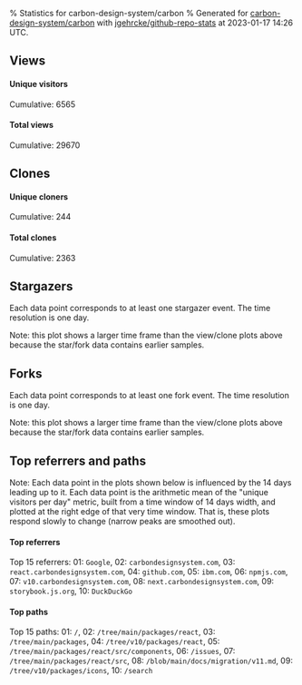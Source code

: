% Statistics for carbon-design-system/carbon
% Generated for [carbon-design-system/carbon](https://github.com/carbon-design-system/carbon) with [jgehrcke/github-repo-stats](https://github.com/jgehrcke/github-repo-stats) at 2023-01-17 14:26 UTC.


## Views

#### Unique visitors
<div id="chart_views_unique" class="full-width-chart"></div>

Cumulative: 6565

#### Total views
<div id="chart_views_total" class="full-width-chart"></div>

Cumulative: 29670

<div class="pagebreak-for-print"> </div>

## Clones

#### Unique cloners
<div id="chart_clones_unique" class="full-width-chart"></div>

Cumulative: 244

#### Total clones
<div id="chart_clones_total" class="full-width-chart"></div>

Cumulative: 2363



<div class="pagebreak-for-print"> </div>



## Stargazers

Each data point corresponds to at least one stargazer event.
The time resolution is one day.

<div id="chart_stargazers" class="full-width-chart"></div>


Note: this plot shows a larger time frame than the view/clone plots above because the star/fork data contains earlier samples.



## Forks

Each data point corresponds to at least one fork event.
The time resolution is one day.

<div id="chart_forks" class="full-width-chart"></div>


Note: this plot shows a larger time frame than the view/clone plots above because the star/fork data contains earlier samples.



<div class="pagebreak-for-print"> </div>



## Top referrers and paths


Note: Each data point in the plots shown below is influenced by the 14 days
leading up to it. Each data point is the arithmetic mean of the "unique
visitors per day" metric, built from a time window of 14 days width, and
plotted at the right edge of that very time window. That is, these plots
respond slowly to change (narrow peaks are smoothed out).




#### Top referrers


<div id="chart_referrers_top_n_alltime" class="full-width-chart"></div>

Top 15 referrers: 01: `Google`, 02: `carbondesignsystem.com`, 03: `react.carbondesignsystem.com`, 04: `github.com`, 05: `ibm.com`, 06: `npmjs.com`, 07: `v10.carbondesignsystem.com`, 08: `next.carbondesignsystem.com`, 09: `storybook.js.org`, 10: `DuckDuckGo`





#### Top paths


<div id="chart_paths_top_n_alltime" class="full-width-chart"></div>

Top 15 paths: 01: `/`, 02: `/tree/main/packages/react`, 03: `/tree/main/packages`, 04: `/tree/v10/packages/react`, 05: `/tree/main/packages/react/src/components`, 06: `/issues`, 07: `/tree/main/packages/react/src`, 08: `/blob/main/docs/migration/v11.md`, 09: `/tree/v10/packages/icons`, 10: `/search`


<script type="text/javascript">
    vegaEmbed('#chart_views_unique', {"$schema": "https://vega.github.io/schema/vega-lite/v4.17.0.json", "config": {"arc": {"fill": "#1b1e23"}, "area": {"fill": "#1b1e23"}, "axisBottom": {"domainColor": "#a9b4c4", "gridColor": "#a9b4c4", "labelColor": "#1b1e23", "labelFont": "relative-mono-11-pitch-pro, Menlo, monospace", "tickColor": "#a9b4c4", "titleColor": "#1b1e23", "titleFont": "relative-mono-11-pitch-pro, Menlo, monospace"}, "axisLeft": {"domainColor": "#a9b4c4", "gridColor": "#a9b4c4", "labelColor": "#1b1e23", "labelFont": "relative-mono-11-pitch-pro, Menlo, monospace", "tickColor": "#a9b4c4", "titleColor": "#1b1e23", "titleFont": "relative-mono-11-pitch-pro, Menlo, monospace"}, "axisX": {"grid": false}, "axisY": {"grid": false, "labelBound": true}, "background": "#FFFFFF", "group": {"fill": "#FFFFFF"}, "header": {"fontWeight": 400, "labelFont": "relative-mono-11-pitch-pro, Menlo, monospace", "titleFont": "relative-mono-11-pitch-pro, Menlo, monospace"}, "legend": {"labelFont": "relative-mono-11-pitch-pro, Menlo, monospace", "symbolSize": 200, "symbolType": "circle", "titleFont": "relative-mono-11-pitch-pro, Menlo, monospace"}, "line": {"color": "#1b1e23", "stroke": "#1b1e23"}, "path": {"stroke": "#1b1e23"}, "point": {"color": "#1b1e23", "cursor": "pointer", "filled": true, "size": 20}, "range": {"category": ["#85a2f7", "#ea9755", "#7eb36a", "#f07071", "#bc85d9", "#e587b6", "#a9b4c4", "#d4c05e", "#64b9c4"]}, "style": {"bar": {"fill": "#1b1e23"}, "text": {"font": "relative-mono-11-pitch-pro, Menlo, monospace", "fontWeight": 400}}, "symbol": {"shape": "circle"}, "title": {"anchor": "start", "font": "relative-mono-11-pitch-pro, Menlo, monospace", "fontWeight": 400}, "trail": {"color": "#1b1e23", "stroke": "#1b1e23"}, "view": {"stroke": null}}, "data": {"name": "data-e65791e1d5799e02d763366949793383"}, "datasets": {"data-e65791e1d5799e02d763366949793383": [{"time": "2023-01-03T00:00:00+00:00", "views_total": 1091, "views_unique": 224}, {"time": "2023-01-04T00:00:00+00:00", "views_total": 2646, "views_unique": 541}, {"time": "2023-01-05T00:00:00+00:00", "views_total": 2683, "views_unique": 609}, {"time": "2023-01-06T00:00:00+00:00", "views_total": 2233, "views_unique": 481}, {"time": "2023-01-07T00:00:00+00:00", "views_total": 683, "views_unique": 163}, {"time": "2023-01-08T00:00:00+00:00", "views_total": 548, "views_unique": 137}, {"time": "2023-01-09T00:00:00+00:00", "views_total": 2855, "views_unique": 676}, {"time": "2023-01-10T00:00:00+00:00", "views_total": 3005, "views_unique": 694}, {"time": "2023-01-11T00:00:00+00:00", "views_total": 3182, "views_unique": 717}, {"time": "2023-01-12T00:00:00+00:00", "views_total": 2839, "views_unique": 639}, {"time": "2023-01-13T00:00:00+00:00", "views_total": 2456, "views_unique": 481}, {"time": "2023-01-14T00:00:00+00:00", "views_total": 842, "views_unique": 170}, {"time": "2023-01-15T00:00:00+00:00", "views_total": 696, "views_unique": 159}, {"time": "2023-01-16T00:00:00+00:00", "views_total": 2352, "views_unique": 536}, {"time": "2023-01-17T00:00:00+00:00", "views_total": 1559, "views_unique": 338}]}, "encoding": {"tooltip": [{"field": "views_unique", "format": ".1f", "title": "views (u)", "type": "quantitative"}, {"field": "time", "format": "%B %e, %Y", "title": "date", "type": "temporal"}], "x": {"axis": {"labelAngle": 25}, "field": "time", "scale": {"domain": ["2023-01-03", "2023-01-17"]}, "timeUnit": "yearmonthdate", "title": "date", "type": "temporal"}, "y": {"axis": {"values": [1, 10, 50, 100, 500, 1000, 5000, 10000]}, "field": "views_unique", "scale": {"domain": [0, 788.7], "type": "symlog", "zero": true}, "title": "unique views per day", "type": "quantitative"}}, "height": 200, "mark": {"point": true, "type": "line"}, "padding": 10, "width": "container"}, {"actions": false, "renderer": "svg"}).catch(console.error);
vegaEmbed('#chart_views_total', {"$schema": "https://vega.github.io/schema/vega-lite/v4.17.0.json", "config": {"arc": {"fill": "#1b1e23"}, "area": {"fill": "#1b1e23"}, "axisBottom": {"domainColor": "#a9b4c4", "gridColor": "#a9b4c4", "labelColor": "#1b1e23", "labelFont": "relative-mono-11-pitch-pro, Menlo, monospace", "tickColor": "#a9b4c4", "titleColor": "#1b1e23", "titleFont": "relative-mono-11-pitch-pro, Menlo, monospace"}, "axisLeft": {"domainColor": "#a9b4c4", "gridColor": "#a9b4c4", "labelColor": "#1b1e23", "labelFont": "relative-mono-11-pitch-pro, Menlo, monospace", "tickColor": "#a9b4c4", "titleColor": "#1b1e23", "titleFont": "relative-mono-11-pitch-pro, Menlo, monospace"}, "axisX": {"grid": false}, "axisY": {"grid": false, "labelBound": true}, "background": "#FFFFFF", "group": {"fill": "#FFFFFF"}, "header": {"fontWeight": 400, "labelFont": "relative-mono-11-pitch-pro, Menlo, monospace", "titleFont": "relative-mono-11-pitch-pro, Menlo, monospace"}, "legend": {"labelFont": "relative-mono-11-pitch-pro, Menlo, monospace", "symbolSize": 200, "symbolType": "circle", "titleFont": "relative-mono-11-pitch-pro, Menlo, monospace"}, "line": {"color": "#1b1e23", "stroke": "#1b1e23"}, "path": {"stroke": "#1b1e23"}, "point": {"color": "#1b1e23", "cursor": "pointer", "filled": true, "size": 20}, "range": {"category": ["#85a2f7", "#ea9755", "#7eb36a", "#f07071", "#bc85d9", "#e587b6", "#a9b4c4", "#d4c05e", "#64b9c4"]}, "style": {"bar": {"fill": "#1b1e23"}, "text": {"font": "relative-mono-11-pitch-pro, Menlo, monospace", "fontWeight": 400}}, "symbol": {"shape": "circle"}, "title": {"anchor": "start", "font": "relative-mono-11-pitch-pro, Menlo, monospace", "fontWeight": 400}, "trail": {"color": "#1b1e23", "stroke": "#1b1e23"}, "view": {"stroke": null}}, "data": {"name": "data-e65791e1d5799e02d763366949793383"}, "datasets": {"data-e65791e1d5799e02d763366949793383": [{"time": "2023-01-03T00:00:00+00:00", "views_total": 1091, "views_unique": 224}, {"time": "2023-01-04T00:00:00+00:00", "views_total": 2646, "views_unique": 541}, {"time": "2023-01-05T00:00:00+00:00", "views_total": 2683, "views_unique": 609}, {"time": "2023-01-06T00:00:00+00:00", "views_total": 2233, "views_unique": 481}, {"time": "2023-01-07T00:00:00+00:00", "views_total": 683, "views_unique": 163}, {"time": "2023-01-08T00:00:00+00:00", "views_total": 548, "views_unique": 137}, {"time": "2023-01-09T00:00:00+00:00", "views_total": 2855, "views_unique": 676}, {"time": "2023-01-10T00:00:00+00:00", "views_total": 3005, "views_unique": 694}, {"time": "2023-01-11T00:00:00+00:00", "views_total": 3182, "views_unique": 717}, {"time": "2023-01-12T00:00:00+00:00", "views_total": 2839, "views_unique": 639}, {"time": "2023-01-13T00:00:00+00:00", "views_total": 2456, "views_unique": 481}, {"time": "2023-01-14T00:00:00+00:00", "views_total": 842, "views_unique": 170}, {"time": "2023-01-15T00:00:00+00:00", "views_total": 696, "views_unique": 159}, {"time": "2023-01-16T00:00:00+00:00", "views_total": 2352, "views_unique": 536}, {"time": "2023-01-17T00:00:00+00:00", "views_total": 1559, "views_unique": 338}]}, "encoding": {"tooltip": [{"field": "views_total", "format": ".1f", "title": "views (t)", "type": "quantitative"}, {"field": "time", "format": "%B %e, %Y", "title": "date", "type": "temporal"}], "x": {"axis": {"labelAngle": 25}, "field": "time", "scale": {"domain": ["2023-01-03", "2023-01-17"]}, "timeUnit": "yearmonthdate", "title": "date", "type": "temporal"}, "y": {"axis": {"values": [1, 10, 50, 100, 500, 1000, 5000, 10000]}, "field": "views_total", "scale": {"domain": [0, 3500.2000000000003], "type": "symlog", "zero": true}, "title": "total views per day", "type": "quantitative"}}, "height": 200, "mark": {"point": true, "type": "line"}, "padding": 10, "width": "container"}, {"actions": false, "renderer": "svg"}).catch(console.error);
vegaEmbed('#chart_clones_unique', {"$schema": "https://vega.github.io/schema/vega-lite/v4.17.0.json", "config": {"arc": {"fill": "#1b1e23"}, "area": {"fill": "#1b1e23"}, "axisBottom": {"domainColor": "#a9b4c4", "gridColor": "#a9b4c4", "labelColor": "#1b1e23", "labelFont": "relative-mono-11-pitch-pro, Menlo, monospace", "tickColor": "#a9b4c4", "titleColor": "#1b1e23", "titleFont": "relative-mono-11-pitch-pro, Menlo, monospace"}, "axisLeft": {"domainColor": "#a9b4c4", "gridColor": "#a9b4c4", "labelColor": "#1b1e23", "labelFont": "relative-mono-11-pitch-pro, Menlo, monospace", "tickColor": "#a9b4c4", "titleColor": "#1b1e23", "titleFont": "relative-mono-11-pitch-pro, Menlo, monospace"}, "axisX": {"grid": false}, "axisY": {"grid": false, "labelBound": true}, "background": "#FFFFFF", "group": {"fill": "#FFFFFF"}, "header": {"fontWeight": 400, "labelFont": "relative-mono-11-pitch-pro, Menlo, monospace", "titleFont": "relative-mono-11-pitch-pro, Menlo, monospace"}, "legend": {"labelFont": "relative-mono-11-pitch-pro, Menlo, monospace", "symbolSize": 200, "symbolType": "circle", "titleFont": "relative-mono-11-pitch-pro, Menlo, monospace"}, "line": {"color": "#1b1e23", "stroke": "#1b1e23"}, "path": {"stroke": "#1b1e23"}, "point": {"color": "#1b1e23", "cursor": "pointer", "filled": true, "size": 20}, "range": {"category": ["#85a2f7", "#ea9755", "#7eb36a", "#f07071", "#bc85d9", "#e587b6", "#a9b4c4", "#d4c05e", "#64b9c4"]}, "style": {"bar": {"fill": "#1b1e23"}, "text": {"font": "relative-mono-11-pitch-pro, Menlo, monospace", "fontWeight": 400}}, "symbol": {"shape": "circle"}, "title": {"anchor": "start", "font": "relative-mono-11-pitch-pro, Menlo, monospace", "fontWeight": 400}, "trail": {"color": "#1b1e23", "stroke": "#1b1e23"}, "view": {"stroke": null}}, "data": {"name": "data-9ce879e33bcbb5236495a61347feb423"}, "datasets": {"data-9ce879e33bcbb5236495a61347feb423": [{"clones_total": 365, "clones_unique": 17, "time": "2023-01-03T00:00:00+00:00"}, {"clones_total": 277, "clones_unique": 28, "time": "2023-01-04T00:00:00+00:00"}, {"clones_total": 458, "clones_unique": 33, "time": "2023-01-05T00:00:00+00:00"}, {"clones_total": 177, "clones_unique": 22, "time": "2023-01-06T00:00:00+00:00"}, {"clones_total": 10, "clones_unique": 9, "time": "2023-01-07T00:00:00+00:00"}, {"clones_total": 16, "clones_unique": 10, "time": "2023-01-08T00:00:00+00:00"}, {"clones_total": 151, "clones_unique": 18, "time": "2023-01-09T00:00:00+00:00"}, {"clones_total": 291, "clones_unique": 20, "time": "2023-01-10T00:00:00+00:00"}, {"clones_total": 187, "clones_unique": 17, "time": "2023-01-11T00:00:00+00:00"}, {"clones_total": 131, "clones_unique": 20, "time": "2023-01-12T00:00:00+00:00"}, {"clones_total": 211, "clones_unique": 20, "time": "2023-01-13T00:00:00+00:00"}, {"clones_total": 8, "clones_unique": 6, "time": "2023-01-14T00:00:00+00:00"}, {"clones_total": 6, "clones_unique": 6, "time": "2023-01-15T00:00:00+00:00"}, {"clones_total": 58, "clones_unique": 13, "time": "2023-01-16T00:00:00+00:00"}, {"clones_total": 17, "clones_unique": 5, "time": "2023-01-17T00:00:00+00:00"}]}, "encoding": {"tooltip": [{"field": "clones_unique", "format": ".1f", "title": "clones (u)", "type": "quantitative"}, {"field": "time", "format": "%B %e, %Y", "title": "date", "type": "temporal"}], "x": {"axis": {"labelAngle": 25}, "field": "time", "scale": {"domain": ["2023-01-03", "2023-01-17"]}, "timeUnit": "yearmonthdate", "title": "date", "type": "temporal"}, "y": {"axis": {}, "field": "clones_unique", "scale": {"domain": [0, 36.300000000000004], "type": "linear", "zero": true}, "title": "unique clones per day", "type": "quantitative"}}, "height": 200, "mark": {"point": true, "type": "line"}, "padding": 10, "width": "container"}, {"actions": false, "renderer": "svg"}).catch(console.error);
vegaEmbed('#chart_clones_total', {"$schema": "https://vega.github.io/schema/vega-lite/v4.17.0.json", "config": {"arc": {"fill": "#1b1e23"}, "area": {"fill": "#1b1e23"}, "axisBottom": {"domainColor": "#a9b4c4", "gridColor": "#a9b4c4", "labelColor": "#1b1e23", "labelFont": "relative-mono-11-pitch-pro, Menlo, monospace", "tickColor": "#a9b4c4", "titleColor": "#1b1e23", "titleFont": "relative-mono-11-pitch-pro, Menlo, monospace"}, "axisLeft": {"domainColor": "#a9b4c4", "gridColor": "#a9b4c4", "labelColor": "#1b1e23", "labelFont": "relative-mono-11-pitch-pro, Menlo, monospace", "tickColor": "#a9b4c4", "titleColor": "#1b1e23", "titleFont": "relative-mono-11-pitch-pro, Menlo, monospace"}, "axisX": {"grid": false}, "axisY": {"grid": false, "labelBound": true}, "background": "#FFFFFF", "group": {"fill": "#FFFFFF"}, "header": {"fontWeight": 400, "labelFont": "relative-mono-11-pitch-pro, Menlo, monospace", "titleFont": "relative-mono-11-pitch-pro, Menlo, monospace"}, "legend": {"labelFont": "relative-mono-11-pitch-pro, Menlo, monospace", "symbolSize": 200, "symbolType": "circle", "titleFont": "relative-mono-11-pitch-pro, Menlo, monospace"}, "line": {"color": "#1b1e23", "stroke": "#1b1e23"}, "path": {"stroke": "#1b1e23"}, "point": {"color": "#1b1e23", "cursor": "pointer", "filled": true, "size": 20}, "range": {"category": ["#85a2f7", "#ea9755", "#7eb36a", "#f07071", "#bc85d9", "#e587b6", "#a9b4c4", "#d4c05e", "#64b9c4"]}, "style": {"bar": {"fill": "#1b1e23"}, "text": {"font": "relative-mono-11-pitch-pro, Menlo, monospace", "fontWeight": 400}}, "symbol": {"shape": "circle"}, "title": {"anchor": "start", "font": "relative-mono-11-pitch-pro, Menlo, monospace", "fontWeight": 400}, "trail": {"color": "#1b1e23", "stroke": "#1b1e23"}, "view": {"stroke": null}}, "data": {"name": "data-9ce879e33bcbb5236495a61347feb423"}, "datasets": {"data-9ce879e33bcbb5236495a61347feb423": [{"clones_total": 365, "clones_unique": 17, "time": "2023-01-03T00:00:00+00:00"}, {"clones_total": 277, "clones_unique": 28, "time": "2023-01-04T00:00:00+00:00"}, {"clones_total": 458, "clones_unique": 33, "time": "2023-01-05T00:00:00+00:00"}, {"clones_total": 177, "clones_unique": 22, "time": "2023-01-06T00:00:00+00:00"}, {"clones_total": 10, "clones_unique": 9, "time": "2023-01-07T00:00:00+00:00"}, {"clones_total": 16, "clones_unique": 10, "time": "2023-01-08T00:00:00+00:00"}, {"clones_total": 151, "clones_unique": 18, "time": "2023-01-09T00:00:00+00:00"}, {"clones_total": 291, "clones_unique": 20, "time": "2023-01-10T00:00:00+00:00"}, {"clones_total": 187, "clones_unique": 17, "time": "2023-01-11T00:00:00+00:00"}, {"clones_total": 131, "clones_unique": 20, "time": "2023-01-12T00:00:00+00:00"}, {"clones_total": 211, "clones_unique": 20, "time": "2023-01-13T00:00:00+00:00"}, {"clones_total": 8, "clones_unique": 6, "time": "2023-01-14T00:00:00+00:00"}, {"clones_total": 6, "clones_unique": 6, "time": "2023-01-15T00:00:00+00:00"}, {"clones_total": 58, "clones_unique": 13, "time": "2023-01-16T00:00:00+00:00"}, {"clones_total": 17, "clones_unique": 5, "time": "2023-01-17T00:00:00+00:00"}]}, "encoding": {"tooltip": [{"field": "clones_total", "format": ".1f", "title": "clones (t)", "type": "quantitative"}, {"field": "time", "format": "%B %e, %Y", "title": "date", "type": "temporal"}], "x": {"axis": {"labelAngle": 25}, "field": "time", "scale": {"domain": ["2023-01-03", "2023-01-17"]}, "timeUnit": "yearmonthdate", "title": "date", "type": "temporal"}, "y": {"axis": {"values": [1, 10, 50, 100, 500, 1000, 5000, 10000]}, "field": "clones_total", "scale": {"domain": [0, 503.80000000000007], "type": "symlog", "zero": true}, "title": "total clones per day", "type": "quantitative"}}, "height": 200, "mark": {"point": true, "type": "line"}, "padding": 10, "width": "container"}, {"actions": false, "renderer": "svg"}).catch(console.error);
vegaEmbed('#chart_stargazers', {"$schema": "https://vega.github.io/schema/vega-lite/v4.17.0.json", "config": {"arc": {"fill": "#1b1e23"}, "area": {"fill": "#1b1e23"}, "axisBottom": {"domainColor": "#a9b4c4", "gridColor": "#a9b4c4", "labelColor": "#1b1e23", "labelFont": "relative-mono-11-pitch-pro, Menlo, monospace", "tickColor": "#a9b4c4", "titleColor": "#1b1e23", "titleFont": "relative-mono-11-pitch-pro, Menlo, monospace"}, "axisLeft": {"domainColor": "#a9b4c4", "gridColor": "#a9b4c4", "labelColor": "#1b1e23", "labelFont": "relative-mono-11-pitch-pro, Menlo, monospace", "tickColor": "#a9b4c4", "titleColor": "#1b1e23", "titleFont": "relative-mono-11-pitch-pro, Menlo, monospace"}, "axisX": {"grid": false}, "axisY": {"grid": false}, "background": "#FFFFFF", "group": {"fill": "#FFFFFF"}, "header": {"fontWeight": 400, "labelFont": "relative-mono-11-pitch-pro, Menlo, monospace", "titleFont": "relative-mono-11-pitch-pro, Menlo, monospace"}, "legend": {"labelFont": "relative-mono-11-pitch-pro, Menlo, monospace", "symbolSize": 200, "symbolType": "circle", "titleFont": "relative-mono-11-pitch-pro, Menlo, monospace"}, "line": {"color": "#1b1e23", "stroke": "#1b1e23"}, "path": {"stroke": "#1b1e23"}, "point": {"color": "#1b1e23", "cursor": "pointer", "filled": true, "size": 50}, "range": {"category": ["#85a2f7", "#ea9755", "#7eb36a", "#f07071", "#bc85d9", "#e587b6", "#a9b4c4", "#d4c05e", "#64b9c4"]}, "style": {"bar": {"fill": "#1b1e23"}, "text": {"font": "relative-mono-11-pitch-pro, Menlo, monospace", "fontWeight": 400}}, "symbol": {"shape": "circle"}, "title": {"anchor": "start", "font": "relative-mono-11-pitch-pro, Menlo, monospace", "fontWeight": 400}, "trail": {"color": "#1b1e23", "stroke": "#1b1e23"}, "view": {"stroke": null}}, "data": {"name": "data-bf70981e9e12b62f634c75dc7ecf5b5c"}, "datasets": {"data-bf70981e9e12b62f634c75dc7ecf5b5c": [{"stars_cumulative": 107, "time": "2017-03-13T00:00:00+00:00"}, {"stars_cumulative": 200, "time": "2017-04-03T08:00:00+00:00"}, {"stars_cumulative": 219, "time": "2017-04-24T16:00:00+00:00"}, {"stars_cumulative": 247, "time": "2017-05-16T00:00:00+00:00"}, {"stars_cumulative": 282, "time": "2017-06-06T08:00:00+00:00"}, {"stars_cumulative": 312, "time": "2017-06-27T16:00:00+00:00"}, {"stars_cumulative": 331, "time": "2017-07-19T00:00:00+00:00"}, {"stars_cumulative": 349, "time": "2017-08-09T08:00:00+00:00"}, {"stars_cumulative": 367, "time": "2017-08-30T16:00:00+00:00"}, {"stars_cumulative": 396, "time": "2017-09-21T00:00:00+00:00"}, {"stars_cumulative": 416, "time": "2017-10-12T08:00:00+00:00"}, {"stars_cumulative": 451, "time": "2017-11-02T16:00:00+00:00"}, {"stars_cumulative": 486, "time": "2017-11-24T00:00:00+00:00"}, {"stars_cumulative": 512, "time": "2017-12-15T08:00:00+00:00"}, {"stars_cumulative": 569, "time": "2018-01-05T16:00:00+00:00"}, {"stars_cumulative": 609, "time": "2018-01-27T00:00:00+00:00"}, {"stars_cumulative": 656, "time": "2018-02-17T08:00:00+00:00"}, {"stars_cumulative": 683, "time": "2018-03-10T16:00:00+00:00"}, {"stars_cumulative": 715, "time": "2018-04-01T00:00:00+00:00"}, {"stars_cumulative": 744, "time": "2018-04-22T08:00:00+00:00"}, {"stars_cumulative": 777, "time": "2018-05-13T16:00:00+00:00"}, {"stars_cumulative": 796, "time": "2018-06-04T00:00:00+00:00"}, {"stars_cumulative": 828, "time": "2018-06-25T08:00:00+00:00"}, {"stars_cumulative": 844, "time": "2018-07-16T16:00:00+00:00"}, {"stars_cumulative": 868, "time": "2018-08-07T00:00:00+00:00"}, {"stars_cumulative": 895, "time": "2018-08-28T08:00:00+00:00"}, {"stars_cumulative": 919, "time": "2018-09-18T16:00:00+00:00"}, {"stars_cumulative": 951, "time": "2018-10-10T00:00:00+00:00"}, {"stars_cumulative": 989, "time": "2018-10-31T08:00:00+00:00"}, {"stars_cumulative": 1004, "time": "2018-11-21T16:00:00+00:00"}, {"stars_cumulative": 1030, "time": "2018-12-13T00:00:00+00:00"}, {"stars_cumulative": 1068, "time": "2019-01-03T08:00:00+00:00"}, {"stars_cumulative": 1098, "time": "2019-01-24T16:00:00+00:00"}, {"stars_cumulative": 1153, "time": "2019-02-15T00:00:00+00:00"}, {"stars_cumulative": 1183, "time": "2019-03-08T08:00:00+00:00"}, {"stars_cumulative": 1211, "time": "2019-03-29T16:00:00+00:00"}, {"stars_cumulative": 1240, "time": "2019-04-20T00:00:00+00:00"}, {"stars_cumulative": 1322, "time": "2019-05-11T08:00:00+00:00"}, {"stars_cumulative": 1408, "time": "2019-06-01T16:00:00+00:00"}, {"stars_cumulative": 1518, "time": "2019-06-23T00:00:00+00:00"}, {"stars_cumulative": 1583, "time": "2019-07-14T08:00:00+00:00"}, {"stars_cumulative": 1636, "time": "2019-08-04T16:00:00+00:00"}, {"stars_cumulative": 1705, "time": "2019-08-26T00:00:00+00:00"}, {"stars_cumulative": 1993, "time": "2019-09-16T08:00:00+00:00"}, {"stars_cumulative": 2085, "time": "2019-10-07T16:00:00+00:00"}, {"stars_cumulative": 2182, "time": "2019-10-29T00:00:00+00:00"}, {"stars_cumulative": 2271, "time": "2019-11-19T08:00:00+00:00"}, {"stars_cumulative": 2325, "time": "2019-12-10T16:00:00+00:00"}, {"stars_cumulative": 2403, "time": "2020-01-01T00:00:00+00:00"}, {"stars_cumulative": 2473, "time": "2020-01-22T08:00:00+00:00"}, {"stars_cumulative": 2568, "time": "2020-02-12T16:00:00+00:00"}, {"stars_cumulative": 2655, "time": "2020-03-05T00:00:00+00:00"}, {"stars_cumulative": 2743, "time": "2020-03-26T08:00:00+00:00"}, {"stars_cumulative": 2840, "time": "2020-04-16T16:00:00+00:00"}, {"stars_cumulative": 2927, "time": "2020-05-08T00:00:00+00:00"}, {"stars_cumulative": 3007, "time": "2020-05-29T08:00:00+00:00"}, {"stars_cumulative": 3075, "time": "2020-06-19T16:00:00+00:00"}, {"stars_cumulative": 3140, "time": "2020-07-11T00:00:00+00:00"}, {"stars_cumulative": 3211, "time": "2020-08-01T08:00:00+00:00"}, {"stars_cumulative": 3326, "time": "2020-08-22T16:00:00+00:00"}, {"stars_cumulative": 3402, "time": "2020-09-13T00:00:00+00:00"}, {"stars_cumulative": 3467, "time": "2020-10-04T08:00:00+00:00"}, {"stars_cumulative": 3535, "time": "2020-10-25T16:00:00+00:00"}, {"stars_cumulative": 3628, "time": "2020-11-16T00:00:00+00:00"}, {"stars_cumulative": 3684, "time": "2020-12-07T08:00:00+00:00"}, {"stars_cumulative": 3737, "time": "2020-12-28T16:00:00+00:00"}, {"stars_cumulative": 3819, "time": "2021-01-19T00:00:00+00:00"}, {"stars_cumulative": 3888, "time": "2021-02-09T08:00:00+00:00"}, {"stars_cumulative": 3975, "time": "2021-03-02T16:00:00+00:00"}, {"stars_cumulative": 4061, "time": "2021-03-24T00:00:00+00:00"}, {"stars_cumulative": 4118, "time": "2021-04-14T08:00:00+00:00"}, {"stars_cumulative": 4192, "time": "2021-05-05T16:00:00+00:00"}, {"stars_cumulative": 4279, "time": "2021-05-27T00:00:00+00:00"}, {"stars_cumulative": 4339, "time": "2021-06-17T08:00:00+00:00"}, {"stars_cumulative": 4397, "time": "2021-07-08T16:00:00+00:00"}, {"stars_cumulative": 4453, "time": "2021-07-30T00:00:00+00:00"}, {"stars_cumulative": 4593, "time": "2021-08-20T08:00:00+00:00"}, {"stars_cumulative": 4639, "time": "2021-09-10T16:00:00+00:00"}, {"stars_cumulative": 4690, "time": "2021-10-02T00:00:00+00:00"}, {"stars_cumulative": 4824, "time": "2021-10-23T08:00:00+00:00"}, {"stars_cumulative": 4886, "time": "2021-11-13T16:00:00+00:00"}, {"stars_cumulative": 4944, "time": "2021-12-05T00:00:00+00:00"}, {"stars_cumulative": 5006, "time": "2021-12-26T08:00:00+00:00"}, {"stars_cumulative": 5086, "time": "2022-01-16T16:00:00+00:00"}, {"stars_cumulative": 5146, "time": "2022-02-07T00:00:00+00:00"}, {"stars_cumulative": 5216, "time": "2022-02-28T08:00:00+00:00"}, {"stars_cumulative": 5292, "time": "2022-03-21T16:00:00+00:00"}, {"stars_cumulative": 5358, "time": "2022-04-12T00:00:00+00:00"}, {"stars_cumulative": 5469, "time": "2022-05-03T08:00:00+00:00"}, {"stars_cumulative": 5516, "time": "2022-05-24T16:00:00+00:00"}, {"stars_cumulative": 5563, "time": "2022-06-15T00:00:00+00:00"}, {"stars_cumulative": 5662, "time": "2022-07-06T08:00:00+00:00"}, {"stars_cumulative": 5715, "time": "2022-07-27T16:00:00+00:00"}, {"stars_cumulative": 5779, "time": "2022-08-18T00:00:00+00:00"}, {"stars_cumulative": 5891, "time": "2022-09-08T08:00:00+00:00"}, {"stars_cumulative": 5999, "time": "2022-09-29T16:00:00+00:00"}, {"stars_cumulative": 6060, "time": "2022-10-21T00:00:00+00:00"}, {"stars_cumulative": 6099, "time": "2022-11-11T08:00:00+00:00"}, {"stars_cumulative": 6194, "time": "2022-12-02T16:00:00+00:00"}, {"stars_cumulative": 6241, "time": "2022-12-24T00:00:00+00:00"}, {"stars_cumulative": 6244, "time": "2023-01-14T08:00:00+00:00"}]}, "encoding": {"tooltip": [{"field": "stars_cumulative", "format": "d", "title": "stars", "type": "quantitative"}, {"field": "time", "format": "%B %e, %Y", "title": "date", "type": "temporal"}], "x": {"axis": {"labelAngle": 25}, "field": "time", "scale": {"domain": ["2017-03-13", "2023-01-17"]}, "timeUnit": "yearmonthdate", "title": "date", "type": "temporal"}, "y": {"field": "stars_cumulative", "scale": {"domain": [0, 6868.400000000001], "zero": true}, "title": "stargazer count (cumulative)", "type": "quantitative"}}, "height": 300, "mark": {"point": true, "type": "line"}, "padding": 10, "width": "container"}, {"actions": false, "renderer": "svg"}).catch(console.error);
vegaEmbed('#chart_forks', {"$schema": "https://vega.github.io/schema/vega-lite/v4.17.0.json", "config": {"arc": {"fill": "#1b1e23"}, "area": {"fill": "#1b1e23"}, "axisBottom": {"domainColor": "#a9b4c4", "gridColor": "#a9b4c4", "labelColor": "#1b1e23", "labelFont": "relative-mono-11-pitch-pro, Menlo, monospace", "tickColor": "#a9b4c4", "titleColor": "#1b1e23", "titleFont": "relative-mono-11-pitch-pro, Menlo, monospace"}, "axisLeft": {"domainColor": "#a9b4c4", "gridColor": "#a9b4c4", "labelColor": "#1b1e23", "labelFont": "relative-mono-11-pitch-pro, Menlo, monospace", "tickColor": "#a9b4c4", "titleColor": "#1b1e23", "titleFont": "relative-mono-11-pitch-pro, Menlo, monospace"}, "axisX": {"grid": false}, "axisY": {"grid": false}, "background": "#FFFFFF", "group": {"fill": "#FFFFFF"}, "header": {"fontWeight": 400, "labelFont": "relative-mono-11-pitch-pro, Menlo, monospace", "titleFont": "relative-mono-11-pitch-pro, Menlo, monospace"}, "legend": {"labelFont": "relative-mono-11-pitch-pro, Menlo, monospace", "symbolSize": 200, "symbolType": "circle", "titleFont": "relative-mono-11-pitch-pro, Menlo, monospace"}, "line": {"color": "#1b1e23", "stroke": "#1b1e23"}, "path": {"stroke": "#1b1e23"}, "point": {"color": "#1b1e23", "cursor": "pointer", "filled": true, "size": 50}, "range": {"category": ["#85a2f7", "#ea9755", "#7eb36a", "#f07071", "#bc85d9", "#e587b6", "#a9b4c4", "#d4c05e", "#64b9c4"]}, "style": {"bar": {"fill": "#1b1e23"}, "text": {"font": "relative-mono-11-pitch-pro, Menlo, monospace", "fontWeight": 400}}, "symbol": {"shape": "circle"}, "title": {"anchor": "start", "font": "relative-mono-11-pitch-pro, Menlo, monospace", "fontWeight": 400}, "trail": {"color": "#1b1e23", "stroke": "#1b1e23"}, "view": {"stroke": null}}, "data": {"name": "data-5f7fa73e2df49470b828b3e1dc427f03"}, "datasets": {"data-5f7fa73e2df49470b828b3e1dc427f03": [{"forks_cumulative": 10, "time": "2017-03-30T00:00:00+00:00"}, {"forks_cumulative": 14, "time": "2017-04-20T03:00:00+00:00"}, {"forks_cumulative": 18, "time": "2017-05-11T06:00:00+00:00"}, {"forks_cumulative": 23, "time": "2017-06-01T09:00:00+00:00"}, {"forks_cumulative": 27, "time": "2017-06-22T12:00:00+00:00"}, {"forks_cumulative": 32, "time": "2017-07-13T15:00:00+00:00"}, {"forks_cumulative": 38, "time": "2017-08-03T18:00:00+00:00"}, {"forks_cumulative": 40, "time": "2017-08-24T21:00:00+00:00"}, {"forks_cumulative": 48, "time": "2017-09-15T00:00:00+00:00"}, {"forks_cumulative": 52, "time": "2017-10-06T03:00:00+00:00"}, {"forks_cumulative": 58, "time": "2017-10-27T06:00:00+00:00"}, {"forks_cumulative": 64, "time": "2017-11-17T09:00:00+00:00"}, {"forks_cumulative": 70, "time": "2017-12-08T12:00:00+00:00"}, {"forks_cumulative": 73, "time": "2017-12-29T15:00:00+00:00"}, {"forks_cumulative": 77, "time": "2018-01-19T18:00:00+00:00"}, {"forks_cumulative": 83, "time": "2018-02-09T21:00:00+00:00"}, {"forks_cumulative": 88, "time": "2018-03-03T00:00:00+00:00"}, {"forks_cumulative": 102, "time": "2018-03-24T03:00:00+00:00"}, {"forks_cumulative": 110, "time": "2018-04-14T06:00:00+00:00"}, {"forks_cumulative": 121, "time": "2018-05-05T09:00:00+00:00"}, {"forks_cumulative": 130, "time": "2018-05-26T12:00:00+00:00"}, {"forks_cumulative": 140, "time": "2018-06-16T15:00:00+00:00"}, {"forks_cumulative": 144, "time": "2018-07-07T18:00:00+00:00"}, {"forks_cumulative": 151, "time": "2018-07-28T21:00:00+00:00"}, {"forks_cumulative": 156, "time": "2018-08-19T00:00:00+00:00"}, {"forks_cumulative": 158, "time": "2018-09-09T03:00:00+00:00"}, {"forks_cumulative": 164, "time": "2018-09-30T06:00:00+00:00"}, {"forks_cumulative": 172, "time": "2018-10-21T09:00:00+00:00"}, {"forks_cumulative": 179, "time": "2018-11-11T12:00:00+00:00"}, {"forks_cumulative": 184, "time": "2018-12-02T15:00:00+00:00"}, {"forks_cumulative": 188, "time": "2018-12-23T18:00:00+00:00"}, {"forks_cumulative": 192, "time": "2019-01-13T21:00:00+00:00"}, {"forks_cumulative": 199, "time": "2019-02-04T00:00:00+00:00"}, {"forks_cumulative": 203, "time": "2019-02-25T03:00:00+00:00"}, {"forks_cumulative": 208, "time": "2019-03-18T06:00:00+00:00"}, {"forks_cumulative": 213, "time": "2019-04-08T09:00:00+00:00"}, {"forks_cumulative": 225, "time": "2019-04-29T12:00:00+00:00"}, {"forks_cumulative": 236, "time": "2019-05-20T15:00:00+00:00"}, {"forks_cumulative": 250, "time": "2019-06-10T18:00:00+00:00"}, {"forks_cumulative": 262, "time": "2019-07-01T21:00:00+00:00"}, {"forks_cumulative": 283, "time": "2019-07-23T00:00:00+00:00"}, {"forks_cumulative": 303, "time": "2019-08-13T03:00:00+00:00"}, {"forks_cumulative": 317, "time": "2019-09-03T06:00:00+00:00"}, {"forks_cumulative": 350, "time": "2019-09-24T09:00:00+00:00"}, {"forks_cumulative": 377, "time": "2019-10-15T12:00:00+00:00"}, {"forks_cumulative": 402, "time": "2019-11-05T15:00:00+00:00"}, {"forks_cumulative": 424, "time": "2019-11-26T18:00:00+00:00"}, {"forks_cumulative": 443, "time": "2019-12-17T21:00:00+00:00"}, {"forks_cumulative": 468, "time": "2020-01-08T00:00:00+00:00"}, {"forks_cumulative": 494, "time": "2020-01-29T03:00:00+00:00"}, {"forks_cumulative": 518, "time": "2020-02-19T06:00:00+00:00"}, {"forks_cumulative": 533, "time": "2020-03-11T09:00:00+00:00"}, {"forks_cumulative": 561, "time": "2020-04-01T12:00:00+00:00"}, {"forks_cumulative": 580, "time": "2020-04-22T15:00:00+00:00"}, {"forks_cumulative": 596, "time": "2020-05-13T18:00:00+00:00"}, {"forks_cumulative": 616, "time": "2020-06-03T21:00:00+00:00"}, {"forks_cumulative": 637, "time": "2020-06-25T00:00:00+00:00"}, {"forks_cumulative": 654, "time": "2020-07-16T03:00:00+00:00"}, {"forks_cumulative": 669, "time": "2020-08-06T06:00:00+00:00"}, {"forks_cumulative": 692, "time": "2020-08-27T09:00:00+00:00"}, {"forks_cumulative": 709, "time": "2020-09-17T12:00:00+00:00"}, {"forks_cumulative": 737, "time": "2020-10-08T15:00:00+00:00"}, {"forks_cumulative": 755, "time": "2020-10-29T18:00:00+00:00"}, {"forks_cumulative": 783, "time": "2020-11-19T21:00:00+00:00"}, {"forks_cumulative": 794, "time": "2020-12-11T00:00:00+00:00"}, {"forks_cumulative": 806, "time": "2021-01-01T03:00:00+00:00"}, {"forks_cumulative": 824, "time": "2021-01-22T06:00:00+00:00"}, {"forks_cumulative": 838, "time": "2021-02-12T09:00:00+00:00"}, {"forks_cumulative": 859, "time": "2021-03-05T12:00:00+00:00"}, {"forks_cumulative": 874, "time": "2021-03-26T15:00:00+00:00"}, {"forks_cumulative": 901, "time": "2021-04-16T18:00:00+00:00"}, {"forks_cumulative": 917, "time": "2021-05-07T21:00:00+00:00"}, {"forks_cumulative": 943, "time": "2021-05-29T00:00:00+00:00"}, {"forks_cumulative": 964, "time": "2021-06-19T03:00:00+00:00"}, {"forks_cumulative": 982, "time": "2021-07-10T06:00:00+00:00"}, {"forks_cumulative": 1007, "time": "2021-07-31T09:00:00+00:00"}, {"forks_cumulative": 1034, "time": "2021-08-21T12:00:00+00:00"}, {"forks_cumulative": 1047, "time": "2021-09-11T15:00:00+00:00"}, {"forks_cumulative": 1065, "time": "2021-10-02T18:00:00+00:00"}, {"forks_cumulative": 1086, "time": "2021-10-23T21:00:00+00:00"}, {"forks_cumulative": 1104, "time": "2021-11-14T00:00:00+00:00"}, {"forks_cumulative": 1115, "time": "2021-12-05T03:00:00+00:00"}, {"forks_cumulative": 1134, "time": "2021-12-26T06:00:00+00:00"}, {"forks_cumulative": 1154, "time": "2022-01-16T09:00:00+00:00"}, {"forks_cumulative": 1178, "time": "2022-02-06T12:00:00+00:00"}, {"forks_cumulative": 1195, "time": "2022-02-27T15:00:00+00:00"}, {"forks_cumulative": 1212, "time": "2022-03-20T18:00:00+00:00"}, {"forks_cumulative": 1235, "time": "2022-04-10T21:00:00+00:00"}, {"forks_cumulative": 1252, "time": "2022-05-02T00:00:00+00:00"}, {"forks_cumulative": 1264, "time": "2022-05-23T03:00:00+00:00"}, {"forks_cumulative": 1276, "time": "2022-06-13T06:00:00+00:00"}, {"forks_cumulative": 1300, "time": "2022-07-04T09:00:00+00:00"}, {"forks_cumulative": 1321, "time": "2022-07-25T12:00:00+00:00"}, {"forks_cumulative": 1339, "time": "2022-08-15T15:00:00+00:00"}, {"forks_cumulative": 1355, "time": "2022-09-05T18:00:00+00:00"}, {"forks_cumulative": 1384, "time": "2022-09-26T21:00:00+00:00"}, {"forks_cumulative": 1406, "time": "2022-10-18T00:00:00+00:00"}, {"forks_cumulative": 1429, "time": "2022-11-08T03:00:00+00:00"}, {"forks_cumulative": 1450, "time": "2022-11-29T06:00:00+00:00"}, {"forks_cumulative": 1461, "time": "2022-12-20T09:00:00+00:00"}, {"forks_cumulative": 1464, "time": "2023-01-10T12:00:00+00:00"}]}, "encoding": {"tooltip": [{"field": "forks_cumulative", "format": "d", "title": "forks", "type": "quantitative"}, {"field": "time", "format": "%B %e, %Y", "title": "date", "type": "temporal"}], "x": {"axis": {"labelAngle": 25}, "field": "time", "scale": {"domain": ["2017-03-13", "2023-01-17"]}, "timeUnit": "yearmonthdate", "title": "date", "type": "temporal"}, "y": {"field": "forks_cumulative", "scale": {"domain": [0, 1610.4], "zero": true}, "title": "fork count (cumulative)", "type": "quantitative"}}, "height": 300, "mark": {"point": true, "type": "line"}, "padding": 10, "width": "container"}, {"actions": false, "renderer": "svg"}).catch(console.error);
vegaEmbed('#chart_referrers_top_n_alltime', {"$schema": "https://vega.github.io/schema/vega-lite/v4.17.0.json", "config": {"arc": {"fill": "#1b1e23"}, "area": {"fill": "#1b1e23"}, "axisBottom": {"domainColor": "#a9b4c4", "gridColor": "#a9b4c4", "labelColor": "#1b1e23", "labelFont": "relative-mono-11-pitch-pro, Menlo, monospace", "tickColor": "#a9b4c4", "titleColor": "#1b1e23", "titleFont": "relative-mono-11-pitch-pro, Menlo, monospace"}, "axisLeft": {"domainColor": "#a9b4c4", "gridColor": "#a9b4c4", "labelColor": "#1b1e23", "labelFont": "relative-mono-11-pitch-pro, Menlo, monospace", "tickColor": "#a9b4c4", "titleColor": "#1b1e23", "titleFont": "relative-mono-11-pitch-pro, Menlo, monospace"}, "axisX": {"grid": false}, "axisY": {"grid": false}, "background": "#FFFFFF", "group": {"fill": "#FFFFFF"}, "header": {"fontWeight": 400, "labelFont": "relative-mono-11-pitch-pro, Menlo, monospace", "titleFont": "relative-mono-11-pitch-pro, Menlo, monospace"}, "legend": {"labelFont": "relative-mono-11-pitch-pro, Menlo, monospace", "symbolSize": 200, "symbolType": "circle", "titleFont": "relative-mono-11-pitch-pro, Menlo, monospace"}, "line": {"color": "#1b1e23", "stroke": "#1b1e23"}, "path": {"stroke": "#1b1e23"}, "point": {"color": "#1b1e23", "cursor": "pointer", "filled": true, "size": 30}, "range": {"category": ["#85a2f7", "#ea9755", "#7eb36a", "#f07071", "#bc85d9", "#e587b6", "#a9b4c4", "#d4c05e", "#64b9c4"]}, "style": {"bar": {"fill": "#1b1e23"}, "text": {"font": "relative-mono-11-pitch-pro, Menlo, monospace", "fontWeight": 400}}, "symbol": {"shape": "circle"}, "title": {"anchor": "start", "font": "relative-mono-11-pitch-pro, Menlo, monospace", "fontWeight": 400}, "trail": {"color": "#1b1e23", "stroke": "#1b1e23"}, "view": {"stroke": null}}, "data": {"name": "data-ce51464a511cefe790221d8ecfb7ebdd"}, "datasets": {"data-ce51464a511cefe790221d8ecfb7ebdd": [{"referrer": "Google", "time": "2023-01-17T00:00:00+00:00", "views_unique": 2132, "views_unique_norm": 152.28571428571428}, {"referrer": "carbondesignsystem.com", "time": "2023-01-17T00:00:00+00:00", "views_unique": 927, "views_unique_norm": 66.21428571428571}, {"referrer": "react.carbondesignsystem.com", "time": "2023-01-17T00:00:00+00:00", "views_unique": 284, "views_unique_norm": 20.285714285714285}, {"referrer": "github.com", "time": "2023-01-17T00:00:00+00:00", "views_unique": 255, "views_unique_norm": 18.214285714285715}, {"referrer": "ibm.com", "time": "2023-01-17T00:00:00+00:00", "views_unique": 76, "views_unique_norm": 5.428571428571429}, {"referrer": "npmjs.com", "time": "2023-01-17T00:00:00+00:00", "views_unique": 44, "views_unique_norm": 3.142857142857143}, {"referrer": "v10.carbondesignsystem.com", "time": "2023-01-17T00:00:00+00:00", "views_unique": 39, "views_unique_norm": 2.7857142857142856}]}, "encoding": {"color": {"field": "referrer", "legend": {"direction": "vertical", "orient": "top", "title": "Legend:"}, "sort": {"field": "order"}, "type": "nominal"}, "tooltip": [{"field": "referrer", "type": "nominal"}, {"field": "views_unique_norm", "format": ".2f", "title": "views (14d mean)", "type": "quantitative"}, {"field": "time", "format": "%B %e, %Y", "title": "date", "type": "temporal"}], "x": {"axis": {"labelAngle": 25}, "field": "time", "scale": {"domain": ["2023-01-03", "2023-01-17"]}, "timeUnit": "yearmonthdate", "title": "date", "type": "temporal"}, "y": {"field": "views_unique_norm", "scale": {"domain": [0, 167.5142857142857], "type": "symlog", "zero": true}, "title": "unique visitors per day (mean from last 14 days)", "type": "quantitative"}}, "height": 300, "mark": {"point": true, "type": "line"}, "padding": 10, "width": "container"}, {"actions": false, "renderer": "svg"}).catch(console.error);
vegaEmbed('#chart_paths_top_n_alltime', {"$schema": "https://vega.github.io/schema/vega-lite/v4.17.0.json", "config": {"arc": {"fill": "#1b1e23"}, "area": {"fill": "#1b1e23"}, "axisBottom": {"domainColor": "#a9b4c4", "gridColor": "#a9b4c4", "labelColor": "#1b1e23", "labelFont": "relative-mono-11-pitch-pro, Menlo, monospace", "tickColor": "#a9b4c4", "titleColor": "#1b1e23", "titleFont": "relative-mono-11-pitch-pro, Menlo, monospace"}, "axisLeft": {"domainColor": "#a9b4c4", "gridColor": "#a9b4c4", "labelColor": "#1b1e23", "labelFont": "relative-mono-11-pitch-pro, Menlo, monospace", "tickColor": "#a9b4c4", "titleColor": "#1b1e23", "titleFont": "relative-mono-11-pitch-pro, Menlo, monospace"}, "axisX": {"grid": false}, "axisY": {"grid": false}, "background": "#FFFFFF", "group": {"fill": "#FFFFFF"}, "header": {"fontWeight": 400, "labelFont": "relative-mono-11-pitch-pro, Menlo, monospace", "titleFont": "relative-mono-11-pitch-pro, Menlo, monospace"}, "legend": {"labelFont": "relative-mono-11-pitch-pro, Menlo, monospace", "symbolSize": 200, "symbolType": "circle", "titleFont": "relative-mono-11-pitch-pro, Menlo, monospace"}, "line": {"color": "#1b1e23", "stroke": "#1b1e23"}, "path": {"stroke": "#1b1e23"}, "point": {"color": "#1b1e23", "cursor": "pointer", "filled": true, "size": 30}, "range": {"category": ["#85a2f7", "#ea9755", "#7eb36a", "#f07071", "#bc85d9", "#e587b6", "#a9b4c4", "#d4c05e", "#64b9c4"]}, "style": {"bar": {"fill": "#1b1e23"}, "text": {"font": "relative-mono-11-pitch-pro, Menlo, monospace", "fontWeight": 400}}, "symbol": {"shape": "circle"}, "title": {"anchor": "start", "font": "relative-mono-11-pitch-pro, Menlo, monospace", "fontWeight": 400}, "trail": {"color": "#1b1e23", "stroke": "#1b1e23"}, "view": {"stroke": null}}, "data": {"name": "data-3c9e04069484fe557d54bdfb9b7c48b6"}, "datasets": {"data-3c9e04069484fe557d54bdfb9b7c48b6": [{"path": "/", "time": "2023-01-17T00:00:00+00:00", "views_unique": 1376, "views_unique_norm": 98.28571428571429}, {"path": "/tree/main/packages/react", "time": "2023-01-17T00:00:00+00:00", "views_unique": 597, "views_unique_norm": 42.642857142857146}, {"path": "/tree/main/packages", "time": "2023-01-17T00:00:00+00:00", "views_unique": 284, "views_unique_norm": 20.285714285714285}, {"path": "/tree/v10/packages/react", "time": "2023-01-17T00:00:00+00:00", "views_unique": 242, "views_unique_norm": 17.285714285714285}, {"path": "/tree/main/packages/react/src/components", "time": "2023-01-17T00:00:00+00:00", "views_unique": 237, "views_unique_norm": 16.928571428571427}, {"path": "/issues", "time": "2023-01-17T00:00:00+00:00", "views_unique": 232, "views_unique_norm": 16.571428571428573}, {"path": "/tree/main/packages/react/src", "time": "2023-01-17T00:00:00+00:00", "views_unique": 190, "views_unique_norm": 13.571428571428571}]}, "encoding": {"color": {"field": "path", "legend": {"direction": "vertical", "orient": "top", "title": "Legend:"}, "sort": {"field": "order"}, "type": "nominal"}, "tooltip": [{"field": "path", "type": "nominal"}, {"field": "views_unique_norm", "format": ".2f", "title": "views (14d mean)", "type": "quantitative"}, {"field": "time", "format": "%B %e, %Y", "title": "date", "type": "temporal"}], "x": {"axis": {"labelAngle": 25}, "field": "time", "scale": {"domain": ["2023-01-03", "2023-01-17"]}, "timeUnit": "yearmonthdate", "title": "date", "type": "temporal"}, "y": {"field": "views_unique_norm", "scale": {"domain": [0, 108.11428571428573], "type": "symlog", "zero": true}, "title": "unique visitors per day (mean from last 14 days)", "type": "quantitative"}}, "height": 300, "mark": {"point": true, "type": "line"}, "padding": 10, "width": "container"}, {"actions": false, "renderer": "svg"}).catch(console.error);
    </script>